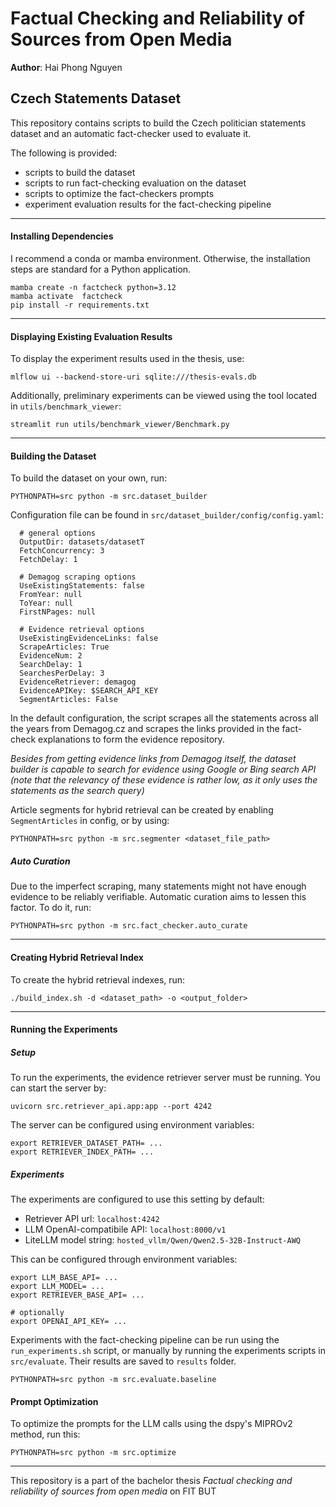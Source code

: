 # Factual Checking and Reliability of Sources from Open Media
**Author**: Hai Phong Nguyen

## Czech Statements Dataset
This repository contains scripts to build the Czech politician statements dataset and an automatic fact-checker used to evaluate it.

The following is provided:
- scripts to build the dataset
- scripts to run fact-checking evaluation on the dataset
- scripts to optimize the fact-checkers prompts
- experiment evaluation results for the fact-checking pipeline

---
#### Installing Dependencies
I recommend a conda or mamba environment. Otherwise, the installation steps are standard for a Python application.
```
mamba create -n factcheck python=3.12
mamba activate  factcheck
pip install -r requirements.txt
```

---
#### Displaying Existing Evaluation Results

To display the experiment results used in the thesis, use:

```
mlflow ui --backend-store-uri sqlite:///thesis-evals.db
```

Additionally, preliminary experiments can be viewed using the tool located in `utils/benchmark_viewer`:

```
streamlit run utils/benchmark_viewer/Benchmark.py
```

---
#### Building the Dataset

To build the dataset on your own, run:
```
PYTHONPATH=src python -m src.dataset_builder
```

Configuration file can be found in `src/dataset_builder/config/config.yaml`:

```
  # general options
  OutputDir: datasets/datasetT
  FetchConcurrency: 3
  FetchDelay: 1

  # Demagog scraping options
  UseExistingStatements: false
  FromYear: null
  ToYear: null
  FirstNPages: null

  # Evidence retrieval options
  UseExistingEvidenceLinks: false
  ScrapeArticles: True
  EvidenceNum: 2
  SearchDelay: 1
  SearchesPerDelay: 3
  EvidenceRetriever: demagog
  EvidenceAPIKey: $SEARCH_API_KEY
  SegmentArticles: False
```

In the default configuration, the script scrapes all the statements across all the years from Demagog.cz and scrapes the links provided in the fact-check explanations to form the evidence repository.

_Besides from getting evidence links from Demagog itself, the dataset builder is capable to search for evidence using Google or Bing search API (note that the relevancy of these evidence is rather low, as it only uses the statements as the search query)_

Article segments for hybrid retrieval can be created by enabling `SegmentArticles` in config, or by using:

```
PYTHONPATH=src python -m src.segmenter <dataset_file_path>
```

##### Auto Curation

Due to the imperfect scraping, many statements might not have enough evidence to be reliably verifiable. Automatic curation aims to lessen this factor. To do it, run:

```
PYTHONPATH=src python -m src.fact_checker.auto_curate
```

---

#### Creating Hybrid Retrieval Index
To create the hybrid retrieval indexes, run:

```
./build_index.sh -d <dataset_path> -o <output_folder>
```

---

#### Running the Experiments

##### Setup

To run the experiments, the evidence retriever server must be running. You can start the server by:

```
uvicorn src.retriever_api.app:app --port 4242
```

The server can be configured using environment variables:
```
export RETRIEVER_DATASET_PATH= ...
export RETRIEVER_INDEX_PATH= ...
```

##### Experiments

The experiments are configured to use this setting by default:
- Retriever API url: `localhost:4242`
- LLM OpenAI-compatibile API: `localhost:8000/v1`
- LiteLLM model string: `hosted_vllm/Qwen/Qwen2.5-32B-Instruct-AWQ`

This can be configured through environment variables:
```
export LLM_BASE_API= ...
export LLM_MODEL= ...
export RETRIEVER_BASE_API= ...

# optionally
export OPENAI_API_KEY= ...
```

Experiments with the fact-checking pipeline can be run using the `run_experiments.sh` script, or manually by running the experiments scripts in `src/evaluate`. Their results are saved to `results` folder.

```
PYTHONPATH=src python -m src.evaluate.baseline
```

#### Prompt Optimization

To optimize the prompts for the LLM calls using the dspy's MIPROv2 method, run this:

```
PYTHONPATH=src python -m src.optimize
```


---

This repository is a part of the bachelor thesis _Factual checking and reliability of sources from open media_ on FIT BUT 
